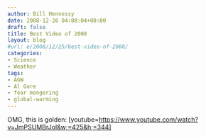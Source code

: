```yaml
---
author: Bill Hennessy
date: 2008-12-26 04:08:04+00:00
draft: false
title: Best Video of 2008
layout: blog
#url: e/2008/12/25/best-video-of-2008/
categories:
- Science
- Weather
tags:
- AGW
- Al Gore
- fear mongering
- global-warming
---
```


OMG, this is golden:
[youtube=https://www.youtube.com/watch?v=JmPSUMBrJoI&w;=425&h;=344]
